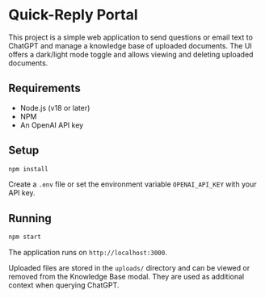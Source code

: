 # Quick-Reply Portal

This project is a simple web application to send questions or email text to ChatGPT and manage a knowledge base of uploaded documents. The UI offers a dark/light mode toggle and allows viewing and deleting uploaded documents.

## Requirements

- Node.js (v18 or later)
- NPM
- An OpenAI API key

## Setup

```bash
npm install
```

Create a `.env` file or set the environment variable `OPENAI_API_KEY` with your API key.

## Running

```bash
npm start
```

The application runs on `http://localhost:3000`.

Uploaded files are stored in the `uploads/` directory and can be viewed or removed from the Knowledge Base modal. They are used as additional context when querying ChatGPT.
